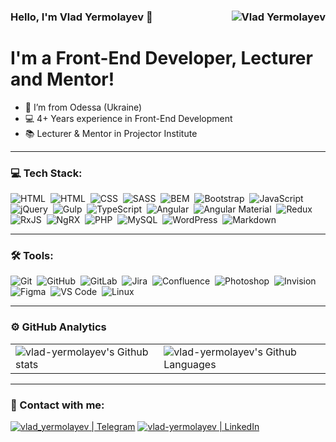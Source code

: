 ### Hello, I'm Vlad Yermolayev 👋 <img align="right" src="https://komarev.com/ghpvc/?username=vlad-yermolayev&label=Profile%20Views%20&color=ff0000&style=flat-square" alt="Vlad Yermolayev" />

# I'm a Front-End Developer, Lecturer and Mentor!

- 📍 I’m from Odessa (Ukraine)
- 💻 4+ Years experience in Front-End Development
- 📚 Lecturer & Mentor in Projector Institute

---

### 💻 Tech Stack:

![HTML](https://img.shields.io/badge/html-e44d26.svg?&style=for-the-badge&logo=html5&logoColor=fff "HTML")&nbsp;
<img alt="HTML" src="" />&nbsp;
<img alt="CSS" src="https://img.shields.io/badge/css-0692c1.svg?&style=for-the-badge&logo=css3&logoColor=fff" />&nbsp;
<img alt="SASS" src="https://img.shields.io/badge/sass-cf649a.svg?&style=for-the-badge&logo=sass&logoColor=fff" />&nbsp;
<img alt="BEM" src="https://img.shields.io/badge/bem-17a1e6.svg?&style=for-the-badge&logo=bem&logoColor=fff" />&nbsp;
<img alt="Bootstrap" src="https://img.shields.io/badge/bootstrap-712cf9.svg?&style=for-the-badge&logo=bootstrap&logoColor=fff" />&nbsp;
<img alt="JavaScript" src="https://img.shields.io/badge/javascript-f7e018.svg?&style=for-the-badge&logo=javascript&logoColor=fff" />&nbsp;
<img alt="jQuery" src="https://img.shields.io/badge/jquery-0769ad.svg?&style=for-the-badge&logo=jquery&logoColor=fff" />&nbsp;
<img alt="Gulp" src="https://img.shields.io/badge/gulp-cf4647.svg?&style=for-the-badge&logo=gulp&logoColor=fff" />&nbsp;
<img alt="TypeScript" src="https://img.shields.io/badge/typescript-3178c6.svg?&style=for-the-badge&logo=typescript&logoColor=fff" />&nbsp;
<img alt="Angular" src="https://img.shields.io/badge/angular-c3002f.svg?&style=for-the-badge&logo=angular&logoColor=fff" />&nbsp;
<img alt="Angular Material" src="https://img.shields.io/badge/angular%20material-fb8c00.svg?&style=for-the-badge&logo=angular-material&logoColor=fff" />&nbsp;
<img alt="Redux" src="https://img.shields.io/badge/redux-764abc.svg?&style=for-the-badge&logo=redux&logoColor=fff" />&nbsp;
<img alt="RxJS" src="https://img.shields.io/badge/rxjs-d81b60.svg?&style=for-the-badge&logo=rxjs&logoColor=fff" />&nbsp;
<img alt="NgRX" src="https://img.shields.io/badge/ngrx-211424.svg?&style=for-the-badge&logo=ngrx&logoColor=fff" />&nbsp;
<img alt="PHP" src="https://img.shields.io/badge/php-7a86b8.svg?&style=for-the-badge&logo=php&logoColor=fff" />&nbsp;
<img alt="MySQL" src="https://img.shields.io/badge/mysql-f29221.svg?&style=for-the-badge&logo=mysql&logoColor=fff" />&nbsp;
<img alt="WordPress" src="https://img.shields.io/badge/wordpress-23282d.svg?&style=for-the-badge&logo=wordpress&logoColor=fff" />&nbsp;
<img alt="Markdown" src="https://img.shields.io/badge/markdown-000.svg?&style=for-the-badge&logo=markdown&logoColor=fff" />&nbsp;

---

### 🛠 Tools:

<img alt="Git" src="https://img.shields.io/badge/git-f05030.svg?&style=for-the-badge&logo=git&logoColor=fff" />&nbsp;
<img alt="GitHub" src="https://img.shields.io/badge/github-000.svg?&style=for-the-badge&logo=github&logoColor=fff" />&nbsp;
<img alt="GitLab" src="https://img.shields.io/badge/gitlab-e24329.svg?&style=for-the-badge&logo=gitlab&logoColor=fff" />&nbsp;
<img alt="Jira" src="https://img.shields.io/badge/jira-2684ff.svg?&style=for-the-badge&logo=atlassian&logoColor=fff" />&nbsp;
<img alt="Confluence" src="https://img.shields.io/badge/confluence-2684ff.svg?&style=for-the-badge&logo=confluence&logoColor=fff" />&nbsp;
<img alt="Photoshop" src="https://img.shields.io/badge/photoshop-2243c0.svg?&style=for-the-badge&logo=adobe-photoshop&logoColor=fff" />&nbsp;
<img alt="Invision" src="https://img.shields.io/badge/invision-ff3366.svg?&style=for-the-badge&logo=invision&logoColor=fff" />&nbsp;
<img alt="Figma" src="https://img.shields.io/badge/figma-2c2c2c.svg?&style=for-the-badge&logo=figma&logoColor=fff" />&nbsp;
<img alt="VS Code" src="https://img.shields.io/badge/vs%20code-0066b8.svg?&style=for-the-badge&logo=visual-studio-code&logoColor=fff" />&nbsp;
<img alt="Linux" src="https://img.shields.io/badge/linux-000.svg?&style=for-the-badge&logo=linux&logoColor=fff" />&nbsp;

---

### ⚙️ GitHub Analytics

<table>
  <tr>
    <td>
      <img align="left" src="https://github-readme-streak-stats.herokuapp.com/?user=vlad-yermolayev&theme=algolia" alt="vlad-yermolayev's Github stats" />
    </td>
    <td>
      <img align="right" alt="vlad-yermolayev's Github Languages" src="https://github-readme-stats-eight-theta.vercel.app/api/top-langs/?username=vlad-yermolayev&theme=algolia&layout=compact" />
    </td>
  </tr>
</table>

---

### 🤝 Contact with me:

[<img alt="vlad_yermolayev | Telegram" src="https://img.shields.io/badge/telegram-24abeb.svg?&style=for-the-badge&logo=telegram&logoColor=white" />](https://t.me/vlad_yermolayev)
[<img alt="vlad-yermolayev | LinkedIn" src="https://img.shields.io/badge/linkedin-0c64c5.svg?&style=for-the-badge&logo=linkedin&logoColor=white" />](https://www.linkedin.com/in/vlad-yermolayev/)